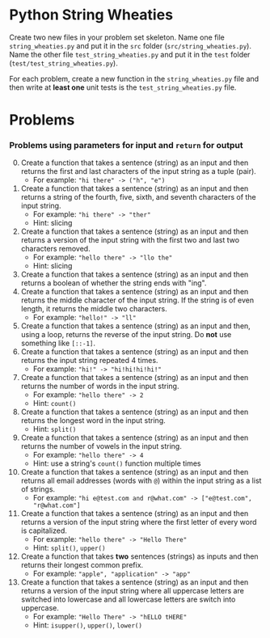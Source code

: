 # Python String Wheaties

Create two new files in your problem set skeleton. Name one file
`string_wheaties.py` and put it in the `src` folder (`src/string_wheaties.py`).
Name the other file `test_string_wheaties.py` and put it in the `test` folder
(`test/test_string_wheaties.py`).

For each problem, create a new function in the `string_wheaties.py` file and
then write at **least one** unit tests is the `test_string_wheaties.py` file.

# Problems

### Problems using **parameters** for input and `return` for output

0. Create a function that takes a sentence (string) as an input and then returns
   the first and last characters of the input string as a tuple (pair).
   - For example: `"hi there" -> ("h", "e")`
1. Create a function that takes a sentence (string) as an input and then returns
   a string of the fourth, five, sixth, and seventh characters of the input string.
   - For example: `"hi there" -> "ther"`
   - Hint: slicing
2. Create a function that takes a sentence (string) as an input and then returns
   a version of the input string with the first two and last two characters removed.
   - For example: `"hello there" -> "llo the"`
   - Hint: slicing
3. Create a function that takes a sentence (string) as an input and then returns
   a boolean of whether the string ends with "ing".
4. Create a function that takes a sentence (string) as an input and then returns
   the middle character of the input string. If the string is of even length, it
   returns the middle two characters.
   - For example: `"hello!" -> "ll"`
5. Create a function that takes a sentence (string) as an input and then, using
   a loop, returns the reverse of the input string. Do **not** use something like
   `[::-1]`.
6. Create a function that takes a sentence (string) as an input and then returns
   the input string repeated 4 times.
   - For example: `"hi!" -> "hi!hi!hi!hi!"`
7. Create a function that takes a sentence (string) as an input and then returns
   the number of words in the input string.
   - For example: `"hello there" -> 2`
   - Hint: `count()`
8. Create a function that takes a sentence (string) as an input and then returns
   the longest word in the input string.
   - Hint: `split()`
9. Create a function that takes a sentence (string) as an input and then returns
   the number of vowels in the input string.
   - For example: `"hello there" -> 4`
   - Hint: use a string's `count()` function multiple times
10. Create a function that takes a sentence (string) as an input and then returns
    all email addresses (words with `@`) within the input string  as a list of
    strings.
    - For example: `"hi e@test.com and r@what.com" -> ["e@test.com", "r@what.com"]`
11. Create a function that takes a sentence (string) as an input and then returns
    a version of the input string where the first letter of every word is
    capitalized.
    - For example: `"hello there" -> "Hello There"`
    - Hint: `split()`, `upper()`
12. Create a function that takes **two** sentences (strings) as inputs and then
    returns their longest common prefix.
    - For example: `"apple", "application" -> "app"`
13. Create a function that takes a sentence (string) as an input and then returns
    a version of the input string where all uppercase letters are switched into
    lowercase and all lowercase letters are switch into uppercase.
    - For example: `"Hello There" -> "hELLO tHERE"`
    - Hint: `isupper()`, `upper()`, `lower()`
